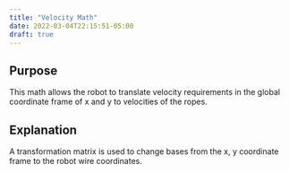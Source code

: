 ```yaml
---
title: "Velocity Math"
date: 2022-03-04T22:15:51-05:00
draft: true
---
```



## Purpose
This math allows the robot to translate velocity requirements in the global coordinate frame of x and y to velocities of the ropes. 

## Explanation
A transformation matrix is used to change bases from the x, y coordinate frame to the robot wire coordinates. 
